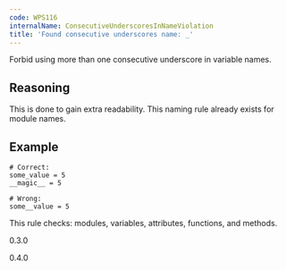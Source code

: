 ```yaml
---
code: WPS116
internalName: ConsecutiveUnderscoresInNameViolation
title: 'Found consecutive underscores name: _'
---
```


Forbid using more than one consecutive underscore in variable names.

## Reasoning
This is done to gain extra readability. This naming rule already
exists for module names.

## Example

    # Correct:
    some_value = 5
    __magic__ = 5
    
    # Wrong:
    some__value = 5

This rule checks: modules, variables, attributes, functions, and
methods.

<div class="versionadded">

0.3.0

</div>

<div class="versionchanged">

0.4.0

</div>